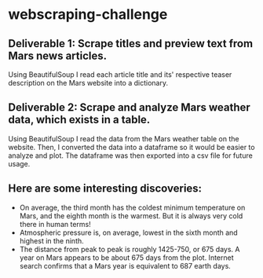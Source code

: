 # webscraping-challenge
## Deliverable 1: Scrape titles and preview text from Mars news articles.
Using BeautifulSoup I read each article title and its' respective teaser description on the Mars website into a dictionary.

## Deliverable 2: Scrape and analyze Mars weather data, which exists in a table.
Using BeautifulSoup I read the data from the Mars weather table on the website.
Then, I converted the data into a dataframe so it would be easier to analyze and plot.
The dataframe was then exported into a csv file for future usage.

## Here are some interesting discoveries:
- On average, the third month has the coldest minimum temperature on Mars, and the eighth month is the warmest. But it is always very cold there in human terms!
- Atmospheric pressure is, on average, lowest in the sixth month and highest in the ninth.
- The distance from peak to peak is roughly 1425-750, or 675 days. A year on Mars appears to be about 675 days from the plot. Internet search confirms that a Mars year is equivalent to 687 earth days.
